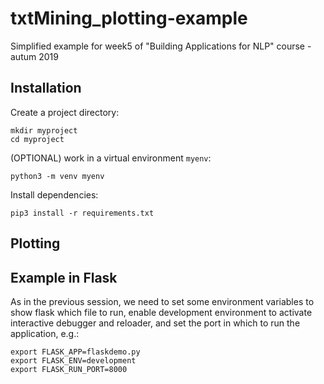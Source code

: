 # txtMining_plotting-example
Simplified example for week5 of "Building Applications for NLP" course - autum 2019

## Installation
Create a project directory:

```
mkdir myproject
cd myproject
```

(OPTIONAL) work in a virtual environment `myenv`:

```
python3 -m venv myenv
```
Install dependencies:
```
pip3 install -r requirements.txt
```

## Plotting


## Example in Flask

As in the previous session, we need to set some environment variables to show flask which file to run, enable development environment to activate interactive debugger and reloader, and set the port in which to run the application, e.g.:
```
export FLASK_APP=flaskdemo.py
export FLASK_ENV=development
export FLASK_RUN_PORT=8000
```



